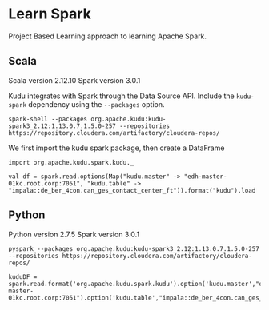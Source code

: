 # Learn Spark

Project Based Learning approach to learning Apache Spark.

## Scala

Scala version 2.12.10
Spark version 3.0.1

Kudu integrates with Spark through the Data Source API. Include the `kudu-spark` dependency using the `--packages` option.

```
spark-shell --packages org.apache.kudu:kudu-spark3_2.12:1.13.0.7.1.5.0-257 --repositories https://repository.cloudera.com/artifactory/cloudera-repos/
```

We first import the kudu spark package, then create a DataFrame

```
import org.apache.kudu.spark.kudu._
```

```
val df = spark.read.options(Map("kudu.master" -> "edh-master-01kc.root.corp:7051", "kudu.table" -> "impala::de_ber_4con.can_ges_contact_center_ft")).format("kudu").load
```

## Python

Python version 2.7.5
Spark version 3.0.1

```
pyspark --packages org.apache.kudu:kudu-spark3_2.12:1.13.0.7.1.5.0-257 --repositories https://repository.cloudera.com/artifactory/cloudera-repos/
```

```
kuduDF = spark.read.format('org.apache.kudu.spark.kudu').option('kudu.master',"edh-master-01kc.root.corp:7051").option('kudu.table',"impala::de_ber_4con.can_ges_contact_center_ft").load()
```